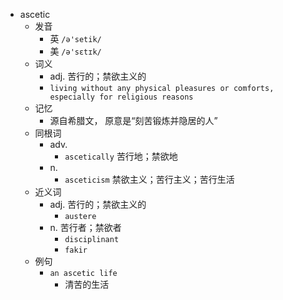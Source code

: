 - ascetic
  - 发音
    - 英 `/ə'setik/`
    - 美 `/ə'sɛtɪk/`
  - 词义
    - adj. 苦行的；禁欲主义的
    - `living without any physical pleasures or comforts, especially for religious reasons`
  - 记忆
    - 源自希腊文， 原意是“刻苦锻炼并隐居的人”
  - 同根词
    - adv.
      - `ascetically` 苦行地；禁欲地
    - n.
      - `asceticism` 禁欲主义；苦行主义；苦行生活
  - 近义词
    - adj. 苦行的；禁欲主义的
      - `austere`
    - n. 苦行者；禁欲者
      - `disciplinant`
      - `fakir`
  - 例句
    - `an ascetic life`
      - 清苦的生活

